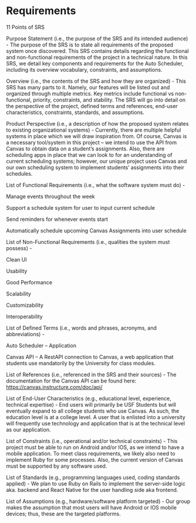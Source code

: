 # Requirements

11 Points of SRS 

Purpose Statement (i.e., the purpose of the SRS and its intended audience) - The purpose of the SRS is to state all requirements of the proposed system once discovered. This SRS contains details regarding the functional and non-functional requirements of the project in a technical nature. In this SRS, we detail key components and requirements for the Auto Scheduler, including its overview vocabulary, constraints, and assumptions. 

Overview (i.e., the contents of the SRS and how they are organized) - This SRS has many parts to it. Namely, our features will be listed out and organized through multiple metrics. Key metrics include functional vs non-functional, priority, constraints, and stability. The SRS will go into detail on the perspective of the project, defined terms and references, end-user characteristics, constraints, standards, and assumptions. 

Product Perspective (i.e., a description of how the proposed system relates to existing organizational systems) - Currently, there are multiple helpful systems in place which we will draw inspiration from. Of course, Canvas is a necessary tool/system in this project – we intend to use the API from Canvas to obtain data on a student’s assignments. Also, there are scheduling apps in place that we can look to for an understanding of current scheduling systems; however, our unique project uses Canvas and our own scheduling system to implement students’ assignments into their schedules. 

List of Functional Requirements (i.e., what the software system must do) -  

Manage events throughout the week 

Support a schedule system for user to input current schedule 

Send reminders for whenever events start 

Automatically schedule upcoming Canvas Assignments into user schedule  

List of Non-Functional Requirements (i.e., qualities the system must possess) -  

Clean UI 

Usability 

Good Performance 

Scalability 

Customizability  

Interoperability 

List of Defined Terms (i.e., words and phrases, acronyms, and abbreviations) -  

Auto Scheduler – Application  

Canvas API – A RestAPI connection to Canvas, a web application that students use mandatorily by the University for class modules.  

List of References (i.e., referenced in the SRS and their sources) - The documentation for the Canvas API can be found here: https://canvas.instructure.com/doc/api/ 

List of End-User Characteristics (e.g., educational level, experience, technical expertise) - End users will primarily be USF Students but will eventually expand to all college students who use Canvas. As such, the education level is at a college level.  A user that is enlisted into a university will frequently use technology and application that is at the technical level as our application. 

List of Constraints (i.e., operational and/or technical constraints) - This project must be able to run on Android and/or IOS, as we intend to have a mobile application. To meet class requirements, we likely also need to implement Ruby for some processes. Also, the current version of Canvas must be supported by any software used. 

List of Standards (e.g., programming languages used, coding standards applied) - We plan to use Ruby on Rails to implement the server-side logic aka. backend and React Native for the user handling side aka frontend. 

List of Assumptions (e.g., hardware/software platform targeted) - Our group makes the assumption that most users will have Android or IOS mobile devices; thus, these are the targeted platforms. 

